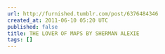 ```yaml
---
url: http://furnished.tumblr.com/post/6376484346
created_at: 2011-06-10 05:20 UTC
published: false
title: THE LOVER OF MAPS BY SHERMAN ALEXIE
tags: []
---
```



